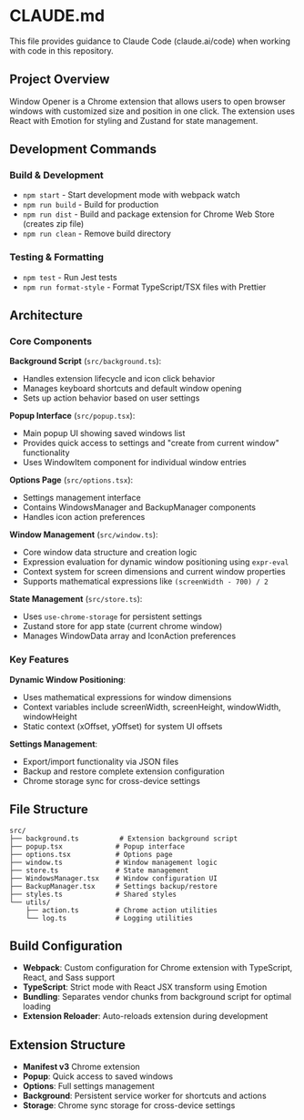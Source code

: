 # CLAUDE.md

This file provides guidance to Claude Code (claude.ai/code) when working with code in this repository.

## Project Overview

Window Opener is a Chrome extension that allows users to open browser windows with customized size and position in one click. The extension uses React with Emotion for styling and Zustand for state management.

## Development Commands

### Build & Development
- `npm start` - Start development mode with webpack watch
- `npm run build` - Build for production
- `npm run dist` - Build and package extension for Chrome Web Store (creates zip file)
- `npm run clean` - Remove build directory

### Testing & Formatting
- `npm test` - Run Jest tests
- `npm run format-style` - Format TypeScript/TSX files with Prettier

## Architecture

### Core Components

**Background Script** (`src/background.ts`):
- Handles extension lifecycle and icon click behavior
- Manages keyboard shortcuts and default window opening
- Sets up action behavior based on user settings

**Popup Interface** (`src/popup.tsx`):
- Main popup UI showing saved windows list
- Provides quick access to settings and "create from current window" functionality
- Uses WindowItem component for individual window entries

**Options Page** (`src/options.tsx`):
- Settings management interface
- Contains WindowsManager and BackupManager components
- Handles icon action preferences

**Window Management** (`src/window.ts`):
- Core window data structure and creation logic
- Expression evaluation for dynamic window positioning using `expr-eval`
- Context system for screen dimensions and current window properties
- Supports mathematical expressions like `(screenWidth - 700) / 2`

**State Management** (`src/store.ts`):
- Uses `use-chrome-storage` for persistent settings
- Zustand store for app state (current chrome window)
- Manages WindowData array and IconAction preferences

### Key Features

**Dynamic Window Positioning**:
- Uses mathematical expressions for window dimensions
- Context variables include screenWidth, screenHeight, windowWidth, windowHeight
- Static context (xOffset, yOffset) for system UI offsets

**Settings Management**:
- Export/import functionality via JSON files
- Backup and restore complete extension configuration
- Chrome storage sync for cross-device settings

## File Structure

```
src/
├── background.ts          # Extension background script
├── popup.tsx             # Popup interface
├── options.tsx           # Options page
├── window.ts             # Window management logic
├── store.ts              # State management
├── WindowsManager.tsx    # Window configuration UI
├── BackupManager.tsx     # Settings backup/restore
├── styles.ts             # Shared styles
└── utils/
    ├── action.ts         # Chrome action utilities
    └── log.ts            # Logging utilities
```

## Build Configuration

- **Webpack**: Custom configuration for Chrome extension with TypeScript, React, and Sass support
- **TypeScript**: Strict mode with React JSX transform using Emotion
- **Bundling**: Separates vendor chunks from background script for optimal loading
- **Extension Reloader**: Auto-reloads extension during development

## Extension Structure

- **Manifest v3** Chrome extension
- **Popup**: Quick access to saved windows
- **Options**: Full settings management
- **Background**: Persistent service worker for shortcuts and actions
- **Storage**: Chrome sync storage for cross-device settings